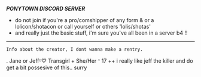 ***PONYTOWN DISCORD SERVER***

- do not join if you're a pro/comshipper of any form & or a lolicon/shotacon or call yourself or others 'lolis/shotas'
- and really just the basic stuff, i'm sure you've all been in a server b4 !!
____________________________

`Info about the creator, I dont wanna make a rentry.`

. Jane or Jeffᵕ̈♡︎
Transgirl + She/Her ᵔ 17 ++
i really like jeff the killer and do get a bit possesive of this.. surry
